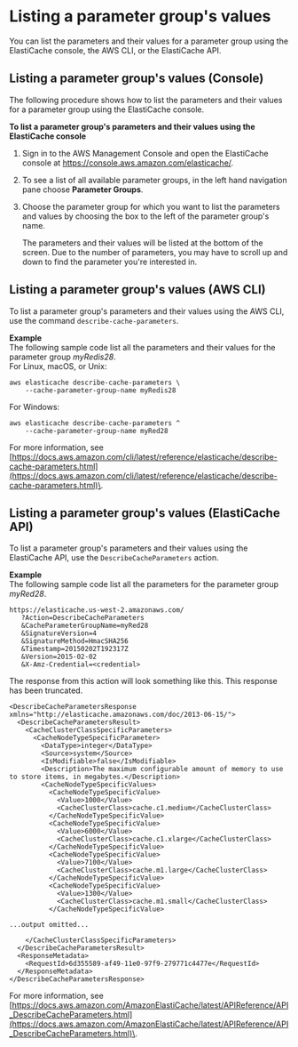 # Listing a parameter group's values<a name="ParameterGroups.ListingValues"></a>

You can list the parameters and their values for a parameter group using the ElastiCache console, the AWS CLI, or the ElastiCache API\.

## Listing a parameter group's values \(Console\)<a name="ParameterGroups.ListingValues.CON"></a>

The following procedure shows how to list the parameters and their values for a parameter group using the ElastiCache console\.

**To list a parameter group's parameters and their values using the ElastiCache console**

1. Sign in to the AWS Management Console and open the ElastiCache console at [ https://console\.aws\.amazon\.com/elasticache/](https://console.aws.amazon.com/elasticache/)\.

1. To see a list of all available parameter groups, in the left hand navigation pane choose **Parameter Groups**\.

1. Choose the parameter group for which you want to list the parameters and values by choosing the box to the left of the parameter group's name\.

   The parameters and their values will be listed at the bottom of the screen\. Due to the number of parameters, you may have to scroll up and down to find the parameter you're interested in\.

## Listing a parameter group's values \(AWS CLI\)<a name="ParameterGroups.ListingValues.CLI"></a>

To list a parameter group's parameters and their values using the AWS CLI, use the command `describe-cache-parameters`\.

**Example**  
The following sample code list all the parameters and their values for the parameter group *myRedis28*\.  
For Linux, macOS, or Unix:  

```
aws elasticache describe-cache-parameters \
    --cache-parameter-group-name myRedis28
```
For Windows:  

```
aws elasticache describe-cache-parameters ^
    --cache-parameter-group-name myRed28
```

For more information, see [https://docs.aws.amazon.com/cli/latest/reference/elasticache/describe-cache-parameters.html](https://docs.aws.amazon.com/cli/latest/reference/elasticache/describe-cache-parameters.html)\.

## Listing a parameter group's values \(ElastiCache API\)<a name="ParameterGroups.ListingValues.API"></a>

To list a parameter group's parameters and their values using the ElastiCache API, use the `DescribeCacheParameters` action\.

**Example**  
The following sample code list all the parameters for the parameter group *myRed28*\.  

```
https://elasticache.us-west-2.amazonaws.com/
   ?Action=DescribeCacheParameters
   &CacheParameterGroupName=myRed28
   &SignatureVersion=4
   &SignatureMethod=HmacSHA256
   &Timestamp=20150202T192317Z
   &Version=2015-02-02
   &X-Amz-Credential=<credential>
```
The response from this action will look something like this\. This response has been truncated\.  

```
<DescribeCacheParametersResponse xmlns="http://elasticache.amazonaws.com/doc/2013-06-15/">
  <DescribeCacheParametersResult>
    <CacheClusterClassSpecificParameters>
      <CacheNodeTypeSpecificParameter>
        <DataType>integer</DataType>
        <Source>system</Source>
        <IsModifiable>false</IsModifiable>
        <Description>The maximum configurable amount of memory to use to store items, in megabytes.</Description>
        <CacheNodeTypeSpecificValues>
          <CacheNodeTypeSpecificValue>
            <Value>1000</Value>
            <CacheClusterClass>cache.c1.medium</CacheClusterClass>
          </CacheNodeTypeSpecificValue>
          <CacheNodeTypeSpecificValue>
            <Value>6000</Value>
            <CacheClusterClass>cache.c1.xlarge</CacheClusterClass>
          </CacheNodeTypeSpecificValue>
          <CacheNodeTypeSpecificValue>
            <Value>7100</Value>
            <CacheClusterClass>cache.m1.large</CacheClusterClass>
          </CacheNodeTypeSpecificValue>
          <CacheNodeTypeSpecificValue>
            <Value>1300</Value>
            <CacheClusterClass>cache.m1.small</CacheClusterClass>
          </CacheNodeTypeSpecificValue>
          
...output omitted...

    </CacheClusterClassSpecificParameters>
  </DescribeCacheParametersResult>
  <ResponseMetadata>
    <RequestId>6d355589-af49-11e0-97f9-279771c4477e</RequestId>
  </ResponseMetadata>
</DescribeCacheParametersResponse>
```

For more information, see [https://docs.aws.amazon.com/AmazonElastiCache/latest/APIReference/API_DescribeCacheParameters.html](https://docs.aws.amazon.com/AmazonElastiCache/latest/APIReference/API_DescribeCacheParameters.html)\.